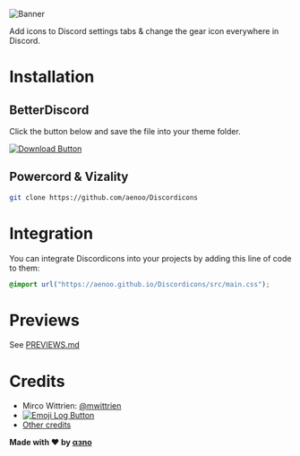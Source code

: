 ![Banner](https://aenoo.github.io/Discordicons/assets/banner.png)

[download-link]: https://github.com/aenoo/Discordicons/releases/download/vBD/discordicons.theme.css
[download-svg]: https://aenoo.github.io/Discordicons/github/download-button.svg

[emoji-log-link]: https://github.com/ahmadawais/Emoji-Log/
[emoji-log-svg]: https://aenoo.github.io/Discordicons/github/emoji-log-button.svg

Add icons to Discord settings tabs & change the gear icon everywhere in Discord.

# Installation

## BetterDiscord

Click the button below and save the file into your theme folder.

[![Download Button][download-svg]][download-link]

## Powercord & Vizality

```sh
git clone https://github.com/aenoo/Discordicons
```

# Integration

You can integrate Discordicons into your projects by adding this line of code to them:

```css
@import url("https://aenoo.github.io/Discordicons/src/main.css");
```

# Previews

See [PREVIEWS.md](https://github.com/aenoo/Discordicons/blob/main/PREVIEWS.md)

# Credits

- Mirco Wittrien: [@mwittrien](https://github.com/mwittrien)
- [![Emoji Log Button][emoji-log-svg]][emoji-log-link]
- [Other credits](https://github.com/aenoo/Discordicons/blob/main/CREDITS.md)

**Made with ❤️ by [αɜno](https://github.com/aenoo)**
